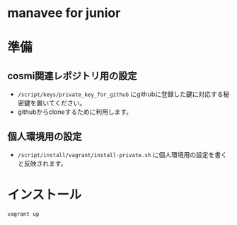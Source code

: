 manavee for junior
===

# 準備

## cosmi関連レポジトリ用の設定

* `/script/keys/private_key_for_github` にgithubに登録した鍵に対応する秘密鍵を置いてください。
* githubからcloneするために利用します。

## 個人環境用の設定

* `/script/install/vagrant/install-private.sh` に個人環境用の設定を書くと反映されます。

# インストール

```
vagrant up
```
